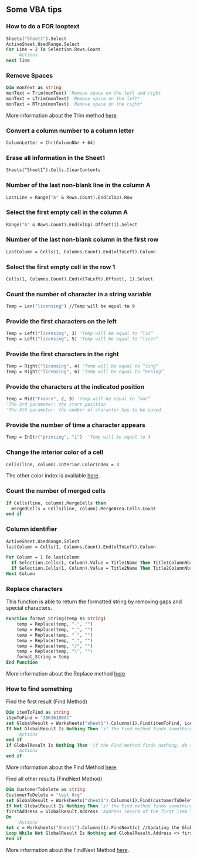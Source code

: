 ## Some VBA tips

### How to do a FOR looptext
```vb
Sheets("Sheet1").Select
ActiveSheet.UsedRange.Select
For Line = 2 To Selection.Rows.Count
    'Actions
next line
```
### Remove Spaces
```vb
Dim monText as String
monText = Trim(monText) 'Remove space on the left and right
monText = LTrim(monText) 'Remove space on the left*
monText = RTrim(monText) 'Remove space on the right*
```
More information about the Trim method [here](https://msdn.microsoft.com/en-us/library/h9wz3dez).
### Convert a column number to a column letter
```vb
ColumnLetter = Chr(ColumnNbr + 64)
```
### Erase all information in the Sheet1
```vb
Sheets(“Sheet1”).Cells.ClearContents
```
### Number of the last non-blank line in the column A
```vb
LastLine = Range("A" & Rows.Count).End(xlUp).Row
```
### Select the first empty cell in the column A
```vb
Range("A" & Rows.Count).End(xlUp).Offset(1).Select
```
### Number of the last non-blank column in the first row
```vb
LastColumn = Cells(1, Columns.Count).End(xlToLeft).Column
```
### Select the first empty cell in the row 1
```vb
Cells(1, Columns.Count).End(xlToLeft).Offset(, 1).Select
```
### Count the number of character in a string variable
```vb
Temp = Len("licensing") //Temp will be equal to 9
```
### Provide the first characters on the left
```vb
Temp = Left("licensing", 3) 'Temp will be equal to “lic”
Temp = Left("licensing", 5) 'Temp will be equal to “licen”
```
### Provide the first characters in the right
```vb
Temp = Right("licensing", 4) 'Temp will be equal to “sing”
Temp = Right("licensing", 6) 'Temp will be equal to “ensing”
```
### Provide the characters at the indicated position
```vb
Temp = Mid("France", 2, 3) 'Temp will be equal to “anc”
'The 3rd parameter: the start position
'The 4th parameter: the number of character has to be saved
```
### Provide the number of time a character appears
```vb
Temp = InStr("princing", "i")  'Temp will be equal to 3
```
### Change the interior color of a cell
```vb
Cells(line, column).Interior.ColorIndex = 3
```
The other color index is available [here](https://msdn.microsoft.com/en-us/library/office/ff840443.aspx).
### Count the number of merged cells
```vb
If Cells(line, column).MergeCells then
  mergedCells = Cells(line, column).MergeArea.Cells.Count
end if
```
### Column identifier
```vb
ActiveSheet.UsedRange.Select
lastColumn = Cells(1, Columns.Count).End(xlToLeft).Column

For Column = 1 To lastColumn
  If Selection.Cells(1, Column).Value = Title1Name Then Title1ColumnNbr = Column
  If Selection.Cells(1, Column).Value = Title2Name Then Title2ColumnNbr = Column
Next Column
```
### Replace characters
This function is able to return the formatted string by removing gaps and special characters.
```vb
Function format_String(temp As String)
    temp = Replace(temp, "-", "")
    temp = Replace(temp, "_", "")
    temp = Replace(temp, " ", "")
    temp = Replace(temp, ".", "")
    temp = Replace(temp, "/", "")
    temp = Replace(temp, "\", "")
    format_String = temp
End Function
```
More information about the Replace method [here](https://msdn.microsoft.com/en-us/library/bt3szac5)
### How to find something

Find the first result (Find Method)

```vb
Dim itemToFind as string
itemToFind = "3BK36100AC"
set GlobalResult = Worksheets("sheet1").Columns(1).Find(itemToFind, LookIn:=xlValues, LookAt:=xlPart)
If Not GlobalResult Is Nothing Then 'if the Find method finds something, do something
    'Actions
end if
If GlobalResult Is Nothing Then 'if the Find method finds nothing, do something
    'Actions
end if
```
More information about the Find Method [here](
https://msdn.microsoft.com/en-us/library/office/ff839746.aspx?f=255&mspperror=-2147217396).

Find all other results (FindNext Method)
```vb
Dim CustomerToDelete as string
CustomerToDelete = "test Org"
set GlobalResult = Worksheets("sheet1").Columns(1).Find(customerToDelete, LookIn:=xlValues, LookAt:=xlPart)
If Not GlobalResult Is Nothing Then 'if the Find method finds something, do something
firstAddress = GlobalResult.Address 'Address record of the first item found to avoid infinite loops
Do
    'Actions
Set c = Worksheets("Sheet1").Columns(1).FindNext(c) //Updating the GlobalResult variable with the FindNext method
Loop While Not GlobalResult Is Nothing and GlobalResult.Address <> firstAddress
End if
```
More information about the FindNext Method [here](
https://msdn.microsoft.com/en-us/library/office/ff196143.aspx).
